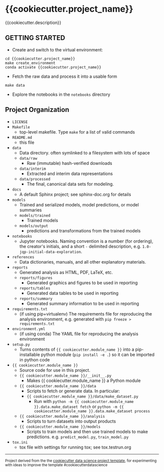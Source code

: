 {{cookiecutter.project_name}}
==============================

{{cookiecutter.description}}

GETTING STARTED
---------------

* Create and switch to the  virtual environment:
```
cd {{cookiecutter.project_name}}
make create_environment
conda activate {{cookiecutter.project_name}}
```
* Fetch the raw data and process it into a usable form
```
make data
```
* Explore the notebooks in the `notebooks` directory

Project Organization
------------
* `LICENSE`
* `Makefile`
    * top-level makefile. Type `make` for a list of valid commands
* `README.md`
    * this file
* `data`
    * Data directory. often symlinked to a filesystem with lots of space
    * `data/raw`
        * Raw (immutable) hash-verified downloads
    * `data/interim`
        * Extracted and interim data representations
    * `data/processed`
        * The final, canonical data sets for modeling.
* `docs`
    * A default Sphinx project; see sphinx-doc.org for details
* `models`
    * Trained and serialized models, model predictions, or model summaries
    * `models/trained`
        * Trained models
    * `models/output`
        * predictions and transformations from the trained models
* `notebooks`
    *  Jupyter notebooks. Naming convention is a number (for ordering),
    the creator's initials, and a short `-` delimited description,
    e.g. `1.0-jqp-initial-data-exploration`.
* `references`
    * Data dictionaries, manuals, and all other explanatory materials.
* `reports`
    * Generated analysis as HTML, PDF, LaTeX, etc.
    * `reports/figures`
        * Generated graphics and figures to be used in reporting
    * `reports/tables`
        * Generated data tables to be used in reporting
    * `reports/summary`
        * Generated summary information to be used in reporting
* `requirements.txt`
    * (if using pip+virtualenv) The requirements file for reproducing the
    analysis environment, e.g. generated with `pip freeze > requirements.txt`
* `environment.yml`
    * (if using conda) The YAML file for reproducing the analysis environment
* `setup.py`
    * Turns contents of `{{ cookiecutter.module_name }}` into a
    pip-installable python module  (`pip install -e .`) so it can be
    imported in python code
* `{{ cookiecutter.module_name }}`
    * Source code for use in this project.
    * `{{ cookiecutter.module_name }}/__init__.py`
        * Makes {{ cookiecutter.module_name }} a Python module
    * `{{ cookiecutter.module_name }}/data`
        * Scripts to fetch or generate data. In particular:
        * `{{ cookiecutter.module_name }}/data/make_dataset.py`
            * Run with `python -m {{ cookiecutter.module_name }}.data.make_dataset fetch`
            or  `python -m {{ cookiecutter.module_name }}.data.make_dataset process`
    * `{{ cookiecutter.module_name }}/analysis`
        * Scripts to turn datasets into output products
    * `{{ cookiecutter.module_name }}/models`
        * Scripts to train models and then use trained models to make predictions.
        e.g. `predict_model.py`, `train_model.py`
* `tox.ini`
    * tox file with settings for running tox; see tox.testrun.org


--------

<p><small>Project derived from the the <a target="_blank" href="https://drivendata.github.io/cookiecutter-data-science/">cookiecutter data science project template</a>, for experimenting with ideas to improve the template  #cookiecutterdatascience</small></p>
